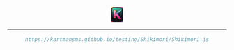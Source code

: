 
<div align="center">
    <img alt="Homepage" src="image/IMG.PNG" width="5%" />
</div>
<hr>
<div align="center">

```bibtex
https://kartmansms.github.io/testing/Shikimori/Shikimori.js
```
